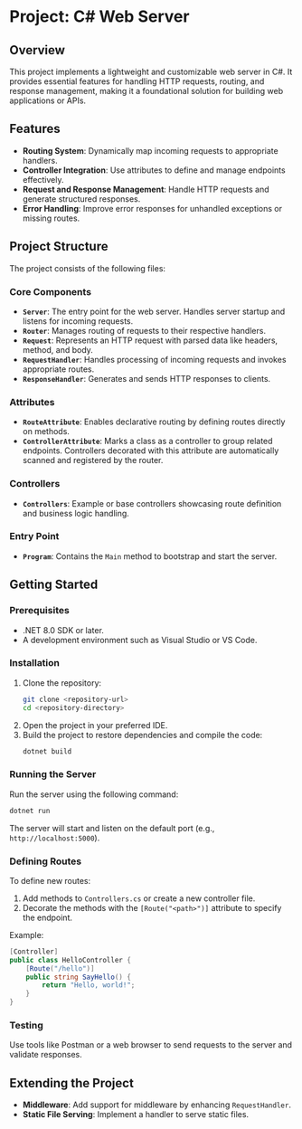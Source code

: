 # Project: C# Web Server

## Overview
This project implements a lightweight and customizable web server in C#. It provides essential features for handling HTTP requests, routing, and response management, making it a foundational solution for building web applications or APIs.

## Features
- **Routing System**: Dynamically map incoming requests to appropriate handlers.
- **Controller Integration**: Use attributes to define and manage endpoints effectively.
- **Request and Response Management**: Handle HTTP requests and generate structured responses.
- **Error Handling**: Improve error responses for unhandled exceptions or missing routes.

## Project Structure
The project consists of the following files:

### Core Components
- **`Server`**: The entry point for the web server. Handles server startup and listens for incoming requests.
- **`Router`**: Manages routing of requests to their respective handlers.
- **`Request`**: Represents an HTTP request with parsed data like headers, method, and body.
- **`RequestHandler`**: Handles processing of incoming requests and invokes appropriate routes.
- **`ResponseHandler`**: Generates and sends HTTP responses to clients.

### Attributes
- **`RouteAttribute`**: Enables declarative routing by defining routes directly on methods.
- **`ControllerAttribute`**: Marks a class as a controller to group related endpoints. Controllers decorated with this attribute are automatically scanned and registered by the router.

### Controllers
- **`Controllers`**: Example or base controllers showcasing route definition and business logic handling.

### Entry Point
- **`Program`**: Contains the `Main` method to bootstrap and start the server.

## Getting Started

### Prerequisites
- .NET 8.0 SDK or later.
- A development environment such as Visual Studio or VS Code.

### Installation
1. Clone the repository:
   ```bash
   git clone <repository-url>
   cd <repository-directory>
   ```
2. Open the project in your preferred IDE.
3. Build the project to restore dependencies and compile the code:
   ```bash
   dotnet build
   ```

### Running the Server
Run the server using the following command:
```bash
dotnet run
```
The server will start and listen on the default port (e.g., `http://localhost:5000`).

### Defining Routes
To define new routes:
1. Add methods to `Controllers.cs` or create a new controller file.
2. Decorate the methods with the `[Route("<path>")]` attribute to specify the endpoint.

Example:
```csharp
[Controller]
public class HelloController {
    [Route("/hello")]
    public string SayHello() {
        return "Hello, world!";
    }
}
```

### Testing
Use tools like Postman or a web browser to send requests to the server and validate responses.

## Extending the Project
- **Middleware**: Add support for middleware by enhancing `RequestHandler`.
- **Static File Serving**: Implement a handler to serve static files.
